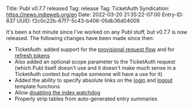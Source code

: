 Title: Publ v0.7.7 released
Tag: release
Tag: TicketAuth
Syndication: https://news.indieweb.org/en
Date: 2022-03-20 21:35:22-07:00
Entry-ID: 837
UUID: f2c0c22b-67f7-5c43-b406-05db36d04009

It's been a hot minute since I've worked on any Publ stuff, but v0.7.7 is now released. The following changes have been made since then:

* TicketAuth: added support for the [provisional request flow](https://github.com/indieweb/indieauth/issues/87) and for [refresh tokens](https://github.com/indieweb/indieauth/issues/81)
* Also added an optional scope parameter to the TicketAuth request (which Publ itself doesn't use and it doesn't make much sense in a TicketAuth context but maybe someone will have a use for it)
* Added the ability to specify absolute links on the [login](324#login_link) and [logout](324#logout_link) template functions
* Allow [disabling the index watchdog](865#index_enable_watchdog)
* Properly strip tables from auto-generated entry summaries
